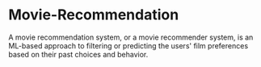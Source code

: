 # Movie-Recommendation
A movie recommendation system, or a movie recommender system, is an ML-based approach to filtering or predicting the users' film preferences based on their past choices and behavior.
